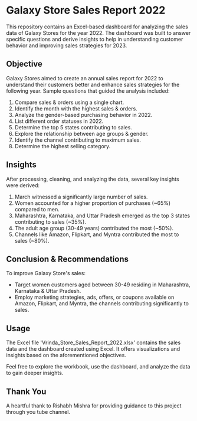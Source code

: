 # Galaxy Store Sales Report 2022

This repository contains an Excel-based dashboard for analyzing the sales data of Galaxy Stores for the year 2022.
The dashboard was built to answer specific questions and derive insights to help in understanding customer behavior and improving sales strategies for 2023.

## Objective

Galaxy Stores aimed to create an annual sales report for 2022 to understand their customers better and enhance sales strategies for the following year.
Sample questions that guided the analysis included:

1. Compare sales & orders using a single chart.
2. Identify the month with the highest sales & orders.
3. Analyze the gender-based purchasing behavior in 2022.
4. List different order statuses in 2022.
5. Determine the top 5 states contributing to sales.
6. Explore the relationship between age groups & gender.
7. Identify the channel contributing to maximum sales.
8. Determine the highest selling category.

## Insights

After processing, cleaning, and analyzing the data, several key insights were derived:

1. March witnessed a significantly large number of sales.
2. Women accounted for a higher proportion of purchases (~65%) compared to men.
3. Maharashtra, Karnataka, and Uttar Pradesh emerged as the top 3 states contributing to sales (~35%).
4. The adult age group (30-49 years) contributed the most (~50%).
5. Channels like Amazon, Flipkart, and Myntra contributed the most to sales (~80%).

## Conclusion & Recommendations

To improve Galaxy Store's sales:

- Target women customers aged between 30-49 residing in Maharashtra, Karnataka & Uttar Pradesh.
- Employ marketing strategies, ads, offers, or coupons available on Amazon, Flipkart, and Myntra, the channels contributing significantly to sales.

## Usage

The Excel file 'Vrinda_Store_Sales_Report_2022.xlsx' contains the sales data and the dashboard created using Excel. It offers visualizations and insights based on the aforementioned objectives.

Feel free to explore the workbook, use the dashboard, and analyze the data to gain deeper insights.

## Thank You
A heartful thank to Rishabh Mishra for providing guidance to this project through you tube channel.

 
